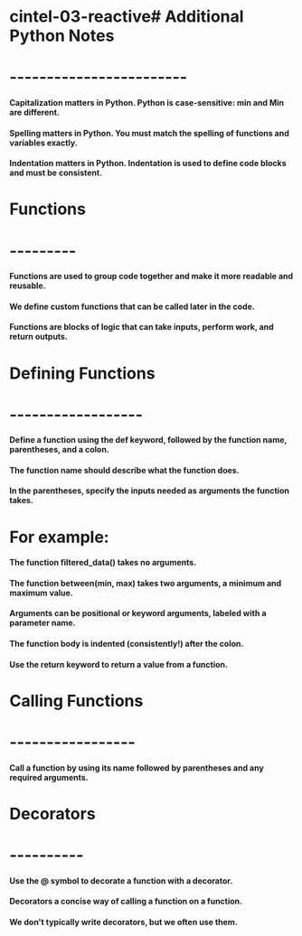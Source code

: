 # cintel-03-reactive# Additional Python Notes
# ------------------------
#### Capitalization matters in Python. Python is case-sensitive: min and Min are different.
#### Spelling matters in Python. You must match the spelling of functions and variables exactly.
#### Indentation matters in Python. Indentation is used to define code blocks and must be consistent.

# Functions
# ---------
#### Functions are used to group code together and make it more readable and reusable.
#### We define custom functions that can be called later in the code.
#### Functions are blocks of logic that can take inputs, perform work, and return outputs.

# Defining Functions
# ------------------
#### Define a function using the def keyword, followed by the function name, parentheses, and a colon. 
#### The function name should describe what the function does.
#### In the parentheses, specify the inputs needed as arguments the function takes.

# For example:
####    The function filtered_data() takes no arguments.
####    The function between(min, max) takes two arguments, a minimum and maximum value.
####   Arguments can be positional or keyword arguments, labeled with a parameter name.

#### The function body is indented (consistently!) after the colon. 
#### Use the return keyword to return a value from a function.

# Calling Functions
# -----------------
#### Call a function by using its name followed by parentheses and any required arguments.
    
# Decorators
# ----------
#### Use the @ symbol to decorate a function with a decorator.
#### Decorators a concise way of calling a function on a function.
#### We don't typically write decorators, but we often use them.
